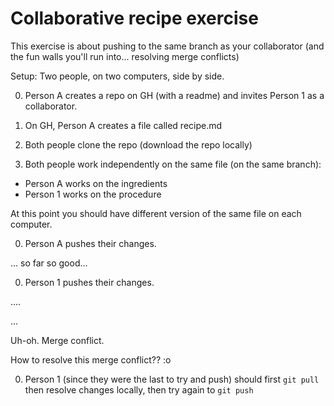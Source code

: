 # Collaborative recipe exercise

This exercise is about pushing to the same branch as your collaborator
(and the fun walls you'll run into... resolving merge conflicts)

Setup: Two people, on two computers, side by side.

0. Person A creates a repo on GH (with a readme) and invites Person 1 as a collaborator.

0. On GH, Person A creates a file called recipe.md

0. Both people clone the repo (download the repo locally)

0. Both people work independently on the same file (on the same branch):

  - Person A works on the ingredients
  - Person 1 works on the procedure

At this point you should have different version of the same file on each computer.

0. Person A pushes their changes.

... so far so good...

0. Person 1 pushes their changes.

....

...

Uh-oh. Merge conflict.

How to resolve this merge conflict?? :o

0. Person 1 (since they were the last to try and push) should first `git pull` then resolve changes locally, then try again to `git push`